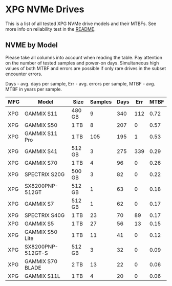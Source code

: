 XPG NVMe Drives
===============

This is a list of all tested XPG NVMe drive models and their MTBFs. See more
info on reliability test in the [README](https://github.com/linuxhw/SMART).

NVME by Model
------------

Please take all columns into account when reading the table. Pay attention on the
number of tested samples and power-on days. Simultaneous high values of both MTBF
and errors are possible if only rare drives in the subset encounter errors.

Days - avg. days per sample,
Err  - avg. errors per sample,
MTBF - avg. MTBF in years per sample.

| MFG       | Model              | Size   | Samples | Days  | Err   | MTBF |
|-----------|--------------------|--------|---------|-------|-------|------|
| XPG       | GAMMIX S11         | 480 GB | 9       | 340   | 112   | 0.72   |
| XPG       | GAMMIX S50         | 1 TB   | 8       | 207   | 0     | 0.57   |
| XPG       | GAMMIX S11 Pro     | 1 TB   | 105     | 195   | 1     | 0.53   |
| XPG       | GAMMIX S41         | 512 GB | 3       | 275   | 339   | 0.29   |
| XPG       | GAMMIX S70         | 1 TB   | 4       | 96    | 0     | 0.26   |
| XPG       | SPECTRIX S20G      | 500 GB | 3       | 82    | 0     | 0.22   |
| XPG       | SX8200PNP-512GT    | 512 GB | 1       | 63    | 0     | 0.18   |
| XPG       | GAMMIX S7          | 512 GB | 1       | 62    | 0     | 0.17   |
| XPG       | SPECTRIX S40G      | 1 TB   | 23      | 70    | 89    | 0.17   |
| XPG       | GAMMIX S5          | 1 TB   | 27      | 56    | 13    | 0.15   |
| XPG       | GAMMIX S50 Lite    | 1 TB   | 11      | 41    | 0     | 0.12   |
| XPG       | SX8200PNP-512GT-S  | 512 GB | 3       | 32    | 0     | 0.09   |
| XPG       | GAMMIX S70 BLADE   | 2 TB   | 13      | 22    | 0     | 0.06   |
| XPG       | GAMMIX S11L        | 1 TB   | 4       | 20    | 0     | 0.06   |
